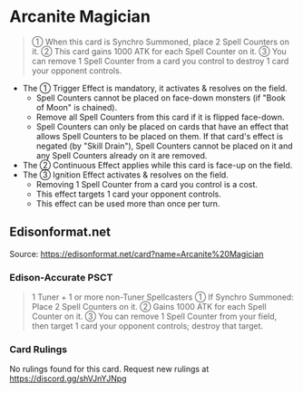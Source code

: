 # Arcanite Magician

> ① When this card is Synchro Summoned, place 2 Spell Counters on it. ② This card gains 1000 ATK for each Spell Counter on it. ③ You can remove 1 Spell Counter from a card you control to destroy 1 card your opponent controls.

*   The ① Trigger Effect is mandatory, it activates & resolves on the field.
    *   Spell Counters cannot be placed on face-down monsters (if "Book of Moon" is chained).
    *   Remove all Spell Counters from this card if it is flipped face-down.
    *   Spell Counters can only be placed on cards that have an effect that allows Spell Counters to be placed on them. If that card's effect is negated (by "Skill Drain"), Spell Counters cannot be placed on it and any Spell Counters already on it are removed.
*   The ② Continuous Effect applies while this card is face-up on the field.
*   The ③ Ignition Effect activates & resolves on the field.
    *   Removing 1 Spell Counter from a card you control is a cost.
    *   This effect targets 1 card your opponent controls.
    *   This effect can be used more than once per turn.

## Edisonformat.net

Source: https://edisonformat.net/card?name=Arcanite%20Magician

### Edison-Accurate PSCT

> 1 Tuner + 1 or more non-Tuner Spellcasters
> ① If Synchro Summoned: Place 2 Spell Counters on it.
> ② Gains 1000 ATK for each Spell Counter on it.
> ③ You can remove 1 Spell Counter from your field, then target 1 card your opponent controls; destroy that target.

### Card Rulings

No rulings found for this card. Request new rulings at https://discord.gg/shVJnYJNpg
            